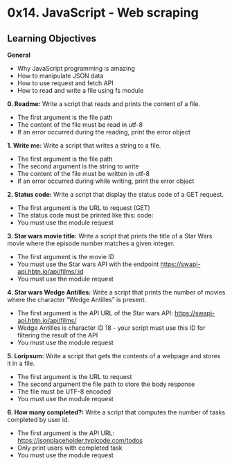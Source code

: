 # 0x14. JavaScript - Web scraping

## Learning Objectives
**General**
* Why JavaScript programming is amazing
* How to manipulate JSON data
* How to use request and fetch API
* How to read and write a file using fs module

**0. Readme:**
Write a script that reads and prints the content of a file.
* The first argument is the file path
* The content of the file must be read in utf-8
* If an error occurred during the reading, print the error object

**1. Write me:**
Write a script that writes a string to a file.
* The first argument is the file path
* The second argument is the string to write
* The content of the file must be written in utf-8
* If an error occurred during while writing, print the error object

**2. Status code:**
Write a script that display the status code of a GET request.
* The first argument is the URL to request (GET)
* The status code must be printed like this: code: <status code>
* You must use the module request

**3. Star wars movie title:**
Write a script that prints the title of a Star Wars movie where the episode number matches a given integer.
* The first argument is the movie ID
* You must use the Star wars API with the endpoint https://swapi-api.hbtn.io/api/films/:id
* You must use the module request

**4. Star wars Wedge Antilles:**
Write a script that prints the number of movies where the character “Wedge Antilles” is present.
* The first argument is the API URL of the Star wars API: https://swapi-api.hbtn.io/api/films/
* Wedge Antilles is character ID 18 - your script must use this ID for filtering the result of the API
* You must use the module request

**5. Loripsum:**
Write a script that gets the contents of a webpage and stores it in a file.
* The first argument is the URL to request
* The second argument the file path to store the body response
* The file must be UTF-8 encoded
* You must use the module request

**6. How many completed?:**
Write a script that computes the number of tasks completed by user id.
* The first argument is the API URL: https://jsonplaceholder.typicode.com/todos
* Only print users with completed task
* You must use the module request
